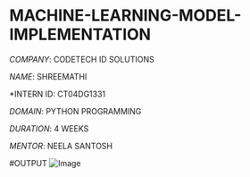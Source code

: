 # MACHINE-LEARNING-MODEL-IMPLEMENTATION

*COMPANY*: CODETECH ID SOLUTIONS

*NAME*: SHREEMATHI

*INTERN ID: CT04DG1331

*DOMAIN*: PYTHON PROGRAMMING

*DURATION*: 4 WEEKS

*MENTOR*: NEELA SANTOSH

#OUTPUT
![Image](https://github.com/user-attachments/assets/d1bd6c49-fd0a-483c-95a4-c49e4539f286)


